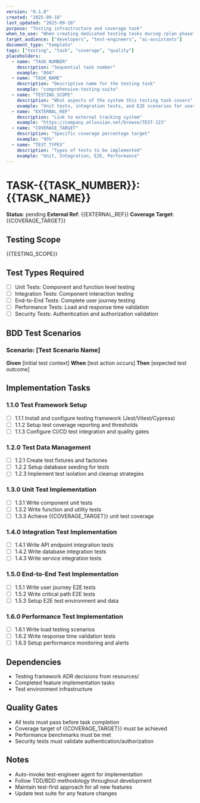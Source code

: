 ```yaml
---
version: "0.1.0"
created: "2025-09-18"
last_updated: "2025-09-18"
purpose: "Testing infrastructure and coverage task"
when_to_use: "When creating dedicated testing tasks during /plan phase"
target_audience: ["developers", "test-engineers", "ai-assistants"]
document_type: "template"
tags: ["testing", "task", "coverage", "quality"]
placeholders:
  - name: "TASK_NUMBER"
    description: "Sequential task number"
    example: "004"
  - name: "TASK_NAME"
    description: "Descriptive name for the testing task"
    example: "comprehensive-testing-suite"
  - name: "TESTING_SCOPE"
    description: "What aspects of the system this testing task covers"
    example: "Unit tests, integration tests, and E2E scenarios for user authentication"
  - name: "EXTERNAL_REF"
    description: "Link to external tracking system"
    example: "https://company.atlassian.net/browse/TEST-123"
  - name: "COVERAGE_TARGET"
    description: "Specific coverage percentage target"
    example: "95%"
  - name: "TEST_TYPES"
    description: "Types of tests to be implemented"
    example: "Unit, Integration, E2E, Performance"
---
```


# TASK-{{TASK_NUMBER}}: {{TASK_NAME}}

**Status**: pending
**External Ref**: {{EXTERNAL_REF}}
**Coverage Target**: {{COVERAGE_TARGET}}

## Testing Scope
{{TESTING_SCOPE}}

## Test Types Required
- [ ] Unit Tests: Component and function level testing
- [ ] Integration Tests: Component interaction testing
- [ ] End-to-End Tests: Complete user journey testing
- [ ] Performance Tests: Load and response time validation
- [ ] Security Tests: Authentication and authorization validation

## BDD Test Scenarios
<!-- Generated from acceptance criteria -->
### Scenario: [Test Scenario Name]
**Given** [initial test context]
**When** [test action occurs]
**Then** [expected test outcome]

## Implementation Tasks
<!-- Added by /plan command -->
<!-- Format: X.Y.Z for precise referencing -->

### 1.1.0 Test Framework Setup
- [ ] 1.1.1 Install and configure testing framework (Jest/Vitest/Cypress)
- [ ] 1.1.2 Setup test coverage reporting and thresholds
- [ ] 1.1.3 Configure CI/CD test integration and quality gates

### 1.2.0 Test Data Management
- [ ] 1.2.1 Create test fixtures and factories
- [ ] 1.2.2 Setup database seeding for tests
- [ ] 1.2.3 Implement test isolation and cleanup strategies

### 1.3.0 Unit Test Implementation
- [ ] 1.3.1 Write component unit tests
- [ ] 1.3.2 Write function and utility tests
- [ ] 1.3.3 Achieve {{COVERAGE_TARGET}} unit test coverage

### 1.4.0 Integration Test Implementation
- [ ] 1.4.1 Write API endpoint integration tests
- [ ] 1.4.2 Write database integration tests
- [ ] 1.4.3 Write service integration tests

### 1.5.0 End-to-End Test Implementation
- [ ] 1.5.1 Write user journey E2E tests
- [ ] 1.5.2 Write critical path E2E tests
- [ ] 1.5.3 Setup E2E test environment and data

### 1.6.0 Performance Test Implementation
- [ ] 1.6.1 Write load testing scenarios
- [ ] 1.6.2 Write response time validation tests
- [ ] 1.6.3 Setup performance monitoring and alerts

## Dependencies
- Testing framework ADR decisions from resources/
- Completed feature implementation tasks
- Test environment infrastructure

## Quality Gates
- All tests must pass before task completion
- Coverage target of {{COVERAGE_TARGET}} must be achieved
- Performance benchmarks must be met
- Security tests must validate authentication/authorization

## Notes
- Auto-invoke test-engineer agent for implementation
- Follow TDD/BDD methodology throughout development
- Maintain test-first approach for all new features
- Update test suite for any feature changes